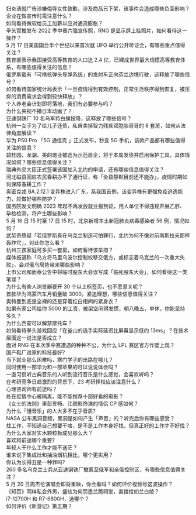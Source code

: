 妇炎洁就广告涉嫌侮辱女性致歉，涉及商品已下架，该事件会造成哪些负面影响？企业在做宣传时需注意什么？  
如何看待微软给员工加薪以应对通货膨胀？  
拳头官推发布 2022 季中赛六强宣传照，RNG 是显示屏上挂照片，如何看待这一操作？  
5 月 17 日美国国会半个世纪以来首次就 UFO 举行公开听证会，有哪些重点值得关注？  
教育部表示我国接受高等教育的人口达 2.4 亿，已建成世界最大规模高等教育体系，有哪些值得关注的信息？  
俄罗斯载有「可携核弹头导弹系统」的发射车正向芬兰边境行驶，这释放了哪些信号？  
如何看待国家统计局表示「一旦疫情得到有效控制，正常生活秩序得到恢复，被压抑的消费需求会得到较快释放」？  
个人养老金计划即将落地，我们有必要参与吗？  
为什么央视不播日本动画了？  
亚速钢铁厂 10 名乌军持白旗投降，这释放了哪些信号？  
杭州一女子为了给儿子还债，私自卖掉智力残疾双胞胎哥哥的 6 套房，如何从法律角度解读？  
华为 P50 Pro 「5G 通信壳 」正式发布，秒变 5G 手机，该款产品都有哪些值得关注的信息？  
碧桂园、龙湖、美的置业被选为示范房企，将于本周发债并启用保护工具，具体情况如何？哪些信息值得关注？  
瑞典外交大臣正式签署该国加入北约的申请，还有哪些信息值得关注？  
河北磁县回应农民春耕办不了通行证，称「全县静默目前还不能办」，疫情时期如何保障春耕工作？  
奥密克戎 BA.2.12.1 变异株进入广东，系我国首例，该变异株有更强免疫逃逸能力，应做好哪些防护？  
国务院发文明确 2023 年起不再发放就业报到证，用人单位不得违规开展乙肝、孕检检测，将产生哪些影响？  
5 月 16 日 15 时至 17 日 15 时，北京新增本土新冠肺炎病毒感染者 56 例，情况如何？  
武契奇质疑「若俄罗斯真在乌克兰制造可怕罪行，北约为何不像对前南斯拉夫那样轰炸它」，对此你怎么看？  
杭州三孩家庭可多买一套房，如何看待该举措？  
媒体报道称「乌方将马里乌波尔控制权移交俄方，或标志着乌克兰的一次重大失败」，会对俄乌局势带来哪些影响？  
上市公司和而泰公告中将临时股东大会误写成「临死股东大会」，如何看待这一类笔误？  
为什么有些人浏览器要开 30 个以上标签页，也不愿意关呢？  
首款华为鸿蒙汽车月销量破 3000，紧追理想，哪些信息值得关注？  
奥特曼到底是全裸的还是穿着红白相间的紧身衣？  
如果有家公司给你 5000 的工资，被架空闲得发慌，朝八晚五，单休，你能坚持多久？  
为什么西安可以解禁摩托车？  
如何看待拳头游戏回应「在釜山的选手实际延迟比屏幕显示低约 13ms」？在技术层面这一说法是否成立？  
面对 RNG 在本次季中赛遭遇的种种不公，为什么 LPL 赛区官方作壁上观？  
国产鞋厂谁家的科技最好?  
当下就业那么困难吗，寒门学子的出路在哪儿？  
同时使用一部华为和一部苹果的可以说说体会吗？  
一直习惯听古典音乐的人听到流行音乐是什么感觉，会喜欢听吗？  
在考研竞争日趋激烈的背景下，23 考研择校应该注意什么？  
心理咨询师有前途吗？  
处在疫情中心被隔离，能不能推荐十部好看的电影？  
《女士的法则》里彭昱畅、江疏影饰演的情侣 CP 感如何？  
为什么「懂音乐」的人大多不在乎音质?  
NASA 公布黑洞音频，黑洞是如何产生「声音」的？听完后你有哪些感受？  
找工作，不知道自己想要干啥，是不是工作本身好找，但真正好的工作才不好找？  
为什么大家对实木颗粒板成见那么大？  
喜欢和前途哪个重要?  
年轻人干什么工作才能不迷茫？  
谁来说下集成灶和抽油烟机相比，哪个更实用？  
你认为长得丑是一种罪吗?  
260 多名乌克兰士兵从亚速钢铁厂撤离至俄军和亲俄控制区，有哪些信息值得关注？  
5 月 20 日周杰伦演唱会即将重映，你会看吗？如何评价视频号这波操作？  
《知否》同样私会外男，盛纮为何罚墨兰跪祠堂，直接给如兰白绫？  
i7-12700H 和 R7-6800H，选哪个？  
如何评价《新游记》第五期？  
